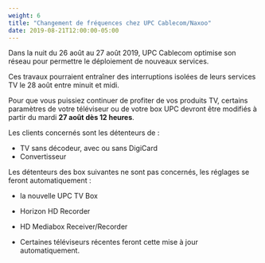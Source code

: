 ```yaml
---
weight: 6
title: "Changement de fréquences chez UPC Cablecom/Naxoo"
date: 2019-08-21T12:00:00-05:00
---
```


Dans la nuit du 26 août au 27 août 2019, UPC Cablecom optimise son réseau pour permettre le déploiement de nouveaux services.

Ces travaux pourraient entraîner des interruptions isolées de leurs services TV le 28 août entre minuit et midi.


Pour que vous puissiez continuer de profiter de vos produits TV, certains paramètres de votre téléviseur ou de votre box UPC devront être modifiés à partir du mardi **27 août dès 12 heures**.

Les clients concernés sont les détenteurs de :

* TV sans décodeur, avec ou sans DigiCard
* Convertisseur


Les détenteurs des box suivantes ne sont pas concernés, les réglages se feront automatiquement :

* la nouvelle UPC TV Box
* Horizon HD Recorder
* HD Mediabox Receiver/Recorder


* Certaines téléviseurs récentes feront cette mise à jour automatiquement.
